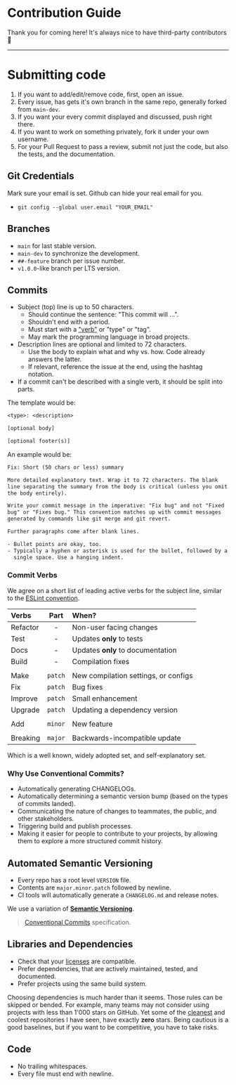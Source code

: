 # Contribution Guide

Thank you for coming here!
It's always nice to have third-party contributors 🤗

---

# Submitting code

1. If you want to add/edit/remove code, first, open an issue.
2. Every issue, has gets it's own branch in the same repo, generally forked from `main-dev`.
  1. If you want your every commit displayed and discussed, push right there.
  2. If you want to work on something privately, fork it under your own username.
3. For your Pull Request to pass a review, submit not just the code, but also the tests, and the documentation.


## Git Credentials

Mark sure your email is set. Github can hide your real email for you.

- `git config --global user.email "YOUR_EMAIL"`

## Branches

- `main` for last stable version.
- `main-dev` to synchronize the development.
- `##-feature` branch per issue number.
- `v1.0.0`-like branch per LTS version.

## Commits

- Subject (top) line is up to 50 characters.
  - Should continue the sentence: "This commit will ...".
  - Shouldn't end with a period.
  - Must start with a ["verb"](#commit-verbs) or "type" or "tag".
  - May mark the programming language in broad projects.
- Description lines are optional and limited to 72 characters.
  - Use the body to explain what and why vs. how. Code already answers the latter.
  - If relevant, reference the issue at the end, using the hashtag notation.
- If a commit can't be described with a single verb, it should be split into parts.

The template would be:

```txt
<type>: <description>

[optional body]

[optional footer(s)]
```

An example would be:

```txt
Fix: Short (50 chars or less) summary

More detailed explanatory text. Wrap it to 72 characters. The blank
line separating the summary from the body is critical (unless you omit
the body entirely).

Write your commit message in the imperative: "Fix bug" and not "Fixed
bug" or "Fixes bug." This convention matches up with commit messages
generated by commands like git merge and git revert.

Further paragraphs come after blank lines.

- Bullet points are okay, too.
- Typically a hyphen or asterisk is used for the bullet, followed by a
  single space. Use a hanging indent.
```

### Commit Verbs

We agree on a short list of leading active verbs for the subject line, similar to the [ESLint convention](https://github.com/conventional-changelog/conventional-changelog/tree/master/packages/conventional-changelog-eslint). 

| Verbs    |  Part   | When?                                |
| :------- | :-----: | :----------------------------------- |
| Refactor |    -    | Non-user facing changes              |
| Test     |    -    | Updates **only** to tests            |
| Docs     |    -    | Updates **only** to documentation    |
| Build    |    -    | Compilation fixes                    |
|          |         |                                      |
| Make     | `patch` | New compilation settings, or configs |
| Fix      | `patch` | Bug fixes                            |
| Improve  | `patch` | Small enhancement                    |
| Upgrade  | `patch` | Updating a dependency version        |
|          |         |                                      |
| Add      | `minor` | New feature                          |
|          |         |                                      |
| Breaking | `major` | Backwards-incompatible update        |

Which is a well known, widely adopted set, and self-explanatory set.

###  Why Use Conventional Commits?

- Automatically generating CHANGELOGs.
- Automatically determining a semantic version bump (based on the types of commits landed).
- Communicating the nature of changes to teammates, the public, and other stakeholders.
- Triggering build and publish processes.
- Making it easier for people to contribute to your projects, by allowing them to explore a more structured commit history.


## Automated Semantic Versioning

- Every repo has a root level `VERSION` file.
- Contents are `major.minor.patch` followed by newline.
- CI tools will automatically generate a `CHANGELOG.md` and release notes.

We use a variation of **[Semantic Versioning](https://semver.org/)**.

> [Conventional Commits](https://www.conventionalcommits.org/en/v1.0.0/) specification.

## Libraries and Dependencies

- Check that your [licenses](#licensing) are compatible.
- Prefer dependencies, that are actively maintained, tested, and documented.
- Prefer projects using the same build system.

Choosing dependencies is much harder than it seems.
Those rules can be skipped or bended.
For example, many teams may not consider using projects with less than 1'000 stars on GitHub.
Yet some of the [cleanest](https://github.com/pierresegonne/funky-attractors) and coolest repositories I have seen, have exactly **zero** stars.
Being cautious is a good baselines, but if you want to be competitive, you have to take risks.

## Code

- No trailing whitespaces.
- Every file must end with newline.

